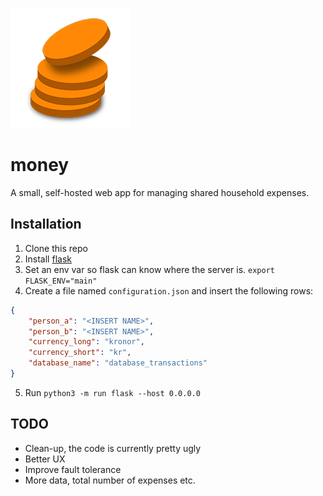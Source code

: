 ![logo](https://raw.githubusercontent.com/adelhult/money/master/static/logo/alternative192.png)
# money
A small, self-hosted web app for managing shared household expenses.

## Installation

1. Clone this repo
2. Install [flask](https://pypi.org/project/Flask/)
3. Set an env var so flask can know where the server is. `export FLASK_ENV="main"`
4. Create a file named `configuration.json` and insert the following rows:
```json
{
    "person_a": "<INSERT NAME>",
    "person_b": "<INSERT NAME>",
    "currency_long": "kronor",
    "currency_short": "kr",
    "database_name": "database_transactions"
}
```
5. Run `python3 -m run flask --host 0.0.0.0`


## TODO
* Clean-up, the code is currently pretty ugly
* Better UX
* Improve fault tolerance
* More data, total number of expenses etc.
